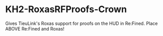 # KH2-RoxasRFProofs-Crown
Gives TieuLink's Roxas support for proofs on the HUD in Re:Fined. Place ABOVE Re:Fined and Roxas!
